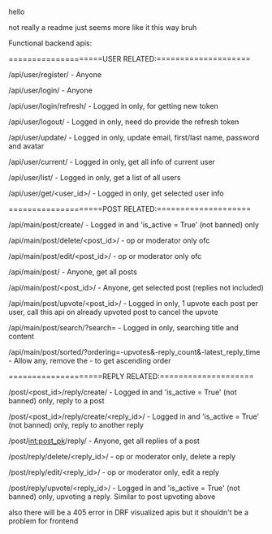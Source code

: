 hello 

not really a readme just seems more like it this way bruh


Functional backend apis: 

====================USER RELATED:====================

/api/user/register/ - Anyone

/api/user/login/ - Anyone

/api/user/login/refresh/ - Logged in only, for getting new token

/api/user/logout/ - Logged in only, need do provide the refresh token

/api/user/update/ - Logged in only, update email, first/last name, password and avatar

/api/user/current/ - Logged in only, get all info of current user

/api/user/list/ - Logged in only, get a list of all users

/api/user/get/<user_id>/ - Logged in only, get selected user info

====================POST RELATED:====================

/api/main/post/create/ - Logged in and 'is_active = True' (not banned) only

/api/main/post/delete/<post_id>/ - op or moderator only ofc

/api/main/post/edit/<post_id>/ - op or moderator only ofc

/api/main/post/ - Anyone, get all posts

/api/main/post/<post_id>/ - Anyone, get selected post (replies not included)

/api/main/post/upvote/<post_id>/ - Logged in only, 1 upvote each post per user, call this api on already upvoted post to cancel the upvote

/api/main/post/search/?search=<content> - Logged in only, searching title and content

/api/main/post/sorted/?ordering=-upvotes&-reply_count&-latest_reply_time - Allow any, remove the - to get ascending order

====================REPLY RELATED:====================

/post/<post_id>/reply/create/ - Logged in and 'is_active = True' (not banned) only, reply to a post

/post/<post_id>/reply/create/<reply_id>/ - Logged in and 'is_active = True' (not banned) only, reply to another reply

/post/<int:post_pk>/reply/ - Anyone, get all replies of a post

/post/reply/delete/<reply_id>/ - op or moderator only, delete a reply

/post/reply/edit/<reply_id>/ - op or moderator only, edit a reply

/post/reply/upvote/<reply_id>/ - Logged in and 'is_active = True' (not banned) only, upvoting a reply. Similar to post upvoting above

also there will be a 405 error in DRF visualized apis but it shouldn't be a problem for frontend